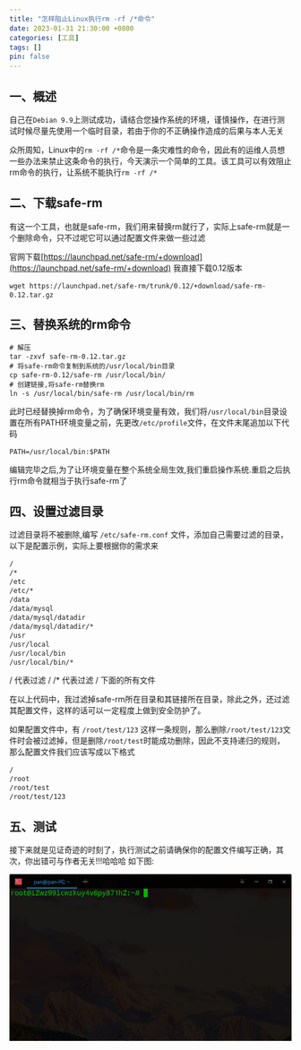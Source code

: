```yaml
---
title: "怎样阻止Linux执行rm -rf /*命令"
date: 2023-01-31 21:30:00 +0800
categories: [工具]
tags: []
pin: false
---
```


## 一、概述

自己在`Debian 9.9`上测试成功，请结合您操作系统的环境，谨慎操作，在进行测试时候尽量先使用一个临时目录，若由于你的不正确操作造成的后果与本人无关

众所周知，Linux中的`rm -rf /*`命令是一条灾难性的命令，因此有的运维人员想一些办法来禁止这条命令的执行，今天演示一个简单的工具。该工具可以有效阻止rm命令的执行，让系统不能执行`rm -rf /*`

## 二、下载safe-rm

有这一个工具，也就是safe-rm，我们用来替换rm就行了，实际上safe-rm就是一个删除命令，只不过呢它可以通过配置文件来做一些过滤

官网下载[https://launchpad.net/safe-rm/+download](https://launchpad.net/safe-rm/+download)
我直接下载0.12版本

```shell
wget https://launchpad.net/safe-rm/trunk/0.12/+download/safe-rm-0.12.tar.gz
```

## 三、替换系统的rm命令

```shell
# 解压
tar -zxvf safe-rm-0.12.tar.gz
# 将safe-rm命令复制到系统的/usr/local/bin目录
cp safe-rm-0.12/safe-rm /usr/local/bin/
# 创建链接,将safe-rm替换rm
ln -s /usr/local/bin/safe-rm /usr/local/bin/rm
```

此时已经替换掉rm命令，为了确保环境变量有效，我们将`/usr/local/bin`目录设置在所有PATH环境变量之前，先更改`/etc/profile`文件，在文件末尾追加以下代码

```shell
PATH=/usr/local/bin:$PATH
```

编辑完毕之后,为了让环境变量在整个系统全局生效,我们重启操作系统.重启之后执行rm命令就相当于执行safe-rm了

## 四、设置过滤目录

过滤目录将不被删除,编写 `/etc/safe-rm.conf` 文件，添加自己需要过滤的目录，以下是配置示例，实际上要根据你的需求来

```shell
/
/*
/etc
/etc/*
/data
/data/mysql
/data/mysql/datadir
/data/mysql/datadir/*
/usr
/usr/local
/usr/local/bin
/usr/local/bin/*
```

/ 代表过滤 /
/* 代表过滤 / 下面的所有文件

在以上代码中，我过滤掉safe-rm所在目录和其链接所在目录，除此之外，还过滤其配置文件，这样的话可以一定程度上做到安全防护了。

如果配置文件中，有 `/root/test/123` 这样一条规则，那么删除`/root/test/123`文件时会被过滤掉，但是删除`/root/test`时能成功删除，因此不支持递归的规则，那么配置文件我们应该写成以下格式

```shell
/
/root
/root/test
/root/test/123
```

## 五、测试

接下来就是见证奇迹的时刻了，执行测试之前请确保你的配置文件编写正确，其次，你出错可与作者无关!!!哈哈哈
如下图:

![深度录屏_deepin-terminal_20191208125523.gif](/img/tools/10-01.gif)
